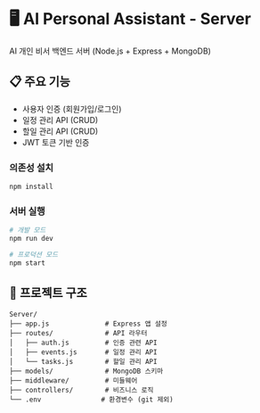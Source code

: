 # 🖥️ AI Personal Assistant - Server

AI 개인 비서 백엔드 서버 (Node.js + Express + MongoDB)

## 📋 주요 기능
- 사용자 인증 (회원가입/로그인)
- 일정 관리 API (CRUD)
- 할일 관리 API (CRUD)
- JWT 토큰 기반 인증

### 의존성 설치
```bash
npm install
```

### 서버 실행
```bash
# 개발 모드
npm run dev

# 프로덕션 모드
npm start
```

## 📁 프로젝트 구조
```
Server/
├── app.js              # Express 앱 설정
├── routes/             # API 라우터
│   ├── auth.js         # 인증 관련 API
│   ├── events.js       # 일정 관리 API
│   └── tasks.js        # 할일 관리 API
├── models/             # MongoDB 스키마
├── middleware/         # 미들웨어
├── controllers/        # 비즈니스 로직
└── .env               # 환경변수 (git 제외)
```
